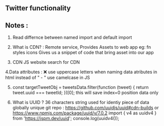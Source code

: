 ## Twitter functionality

## Notes :

1. Read differnce between named import and default import
2. What is CDN? : Remote service, Provides Assets to web app eg: fn styles icons
   Gives us a snippet of code that bring asset into our app

3. CDN JS website search for CDN

4.Data attributes : ❌ use uppercase letters when naming data atributes in html instead of " - "
use camelcase in JS

5.  const targetTweetObj = tweetsData.filter(function (tweet) {
    return tweet.uuid === tweetId;
    })[0]; this will save index=0 position data only

6.  What is UUID ?
    36 characters string used for identiy piece of data globally unique
    git repo : https://github.com/uuidjs/uuid#cdn-builds or https://www.npmjs.com/package/uuid/v/7.0.2
    import { v4 as uuidv4 } from 'https://jspm.dev/uuid';
    console.log(uuidv4());
